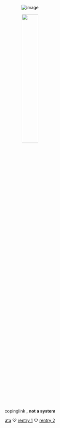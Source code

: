 <div align="center">
    
![image](https://64.media.tumblr.com/0030f63e8ebe978e1db5e812deab6c5b/124493b51b26ab9f-30/s2048x3072/b2a599bd49633cfae31ea51ac72d1e532838c631.pnj)

<p align="center" width="100%">
    <img width="33%" src="image">

copinglink , **not a system**

[ata](https://lickylee.atabook.org/) ♡ [rentry 1](https://rentry.co/ihasalickyface) ♡ [rentry 2](https://rentry.co/licky-lee)
